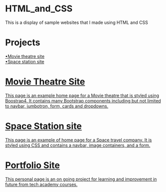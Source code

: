 # HTML_and_CSS
 This is a display of sample websites that I made using HTML and CSS

# Projects
 <a href="https://github.com/Victorino13/HTML_and_CSS/blob/main/academy_cinemas.html">•Movie theatre site<br>
 •Space station site

# Movie Theatre Site
 This page is an example home page for a Movie theatre that is styled using Boostrap4. It contains many Bootstrap components including but not limited to navbar, jumbotron, form, cards and dropdowns.
 
# Space Station site
 This page is an example of home page for a Space travel company. It is styled using CSS and contains a navbar, image containers, and a form.

# Portfolio Site
 This personal page is an on going project for learning and improvement in future from tech academy courses. 
